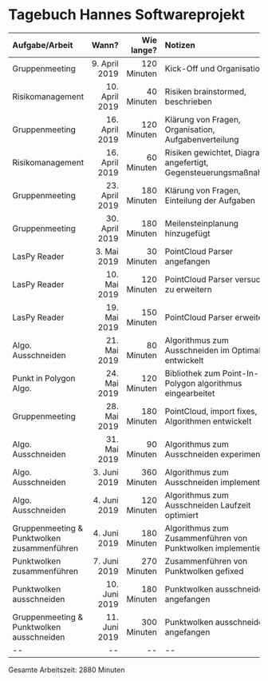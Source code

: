 # Tagebuch Hannes Softwareprojekt


| Aufgabe/Arbeit   |      Wann?     |  Wie lange? | Notizen |
|:-----------------|---------------:|------------:|:--------|
| Gruppenmeeting    | 9. April 2019      | 120 Minuten      | Kick-Off und Organisation      |
| Risikomanagement   | 10. April 2019      | 40 Minuten      | Risiken brainstormed, beschrieben      |
| Gruppenmeeting    | 16. April 2019     | 120 Minuten      | Klärung von Fragen, Organisation, Aufgabenverteilung      |
| Risikomanagement   | 16. April 2019      | 60 Minuten      | Risiken gewichtet, Diagramm angefertigt, Gegensteuerungsmaßnahmen      |
| Gruppenmeeting    | 23. April 2019      | 180 Minuten      | Klärung von Fragen, Einteilung der Aufgaben      |
| Gruppenmeeting    | 30. April 2019      | 180 Minuten      | Meilensteinplanung hinzugefügt      |
| LasPy Reader    | 3. Mai 2019      | 30 Minuten      | PointCloud Parser angefangen      |
| LasPy Reader    | 10. Mai 2019      | 120 Minuten      | PointCloud Parser versucht zu erweitern      |
| LasPy Reader    | 19. Mai 2019      | 150 Minuten      | PointCloud Parser erweitert      |
| Algo. Ausschneiden    | 21. Mai 2019      | 80 Minuten      | Algorithmus zum Ausschneiden im Optimalfall entwickelt      |
| Punkt in Polygon Algo.    | 24. Mai 2019      | 120 Minuten      | Bibliothek zum Point-In-Polygon algorithmus eingearbeitet      |
| Gruppenmeeting    | 28. Mai 2019      | 180 Minuten      | PointCloud, import fixes, Algorithmen entwickelt      |
| Algo. Ausschneiden    | 31. Mai 2019      | 90 Minuten      | Algorithmus zum Ausschneiden experimentiert      |
| Algo. Ausschneiden    | 3. Juni 2019      | 360 Minuten      | Algorithmus zum Ausschneiden implementiert      |
| Algo. Ausschneiden    | 4. Juni 2019      | 120 Minuten      | Algorithmus zum Ausschneiden Laufzeit optimiert      |
| Gruppenmeeting & Punktwolken zusammenführen    | 4. Juni 2019      | 180 Minuten      | Algorithmus zum Zusammenführen von Punktwolken implementiert      |
| Punktwolken zusammenführen    | 7. Juni 2019      | 270 Minuten      | Zusammenführen von Punktwolken gefixed      |
| Punktwolken ausschneiden    | 10. Juni 2019      | 180 Minuten      | Punktwolken ausschneiden angefangen      |
| Gruppenmeeting & Punktwolken ausschneiden    | 11. Juni 2019      | 300 Minuten      | Punktwolken ausschneiden angefangen      |
| --    | --      | --      | --      |


Gesamte Arbeitszeit: 2880 Minuten
